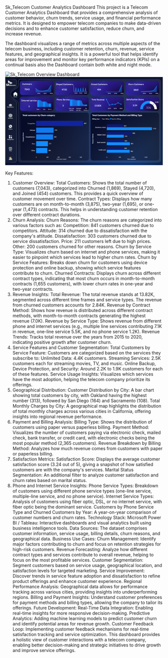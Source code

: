 Sk_Telecom Customer Analytics Dashboard
This project is a Telecom Customer Analytics Dashboard that provides a comprehensive analysis of customer behavior, churn trends, service usage, and financial performance metrics. It is designed to empower telecom companies to make data-driven decisions and to enhance customer satisfaction, reduce churn, and increase revenue.

The dashboard visualizes a range of metrics across multiple aspects of the telecom business, including customer retention, churn, revenue, service features, and geographical insights. It is a powerful tool that helps identify areas for improvement and monitor key performance indicators (KPIs) on a continual basis also the Dashboard contain both white and night mode.

![Sk_Telecom Overview Dashboard](images/Home_smaller.jpg)
![Sk_Telecom Overview Dashboard](images/sk_telecom_dark.png)

Key Features:
1. Customer Overview:
Total Customers: Shows the total number of customers (7,043), categorized into Churned (1,869), Stayed (4,720), and Joined (454) customers. This provides a quick overview of customer movement over time.
Contract Types: Displays how many customers are on month-to-month (3,875), two-year (1,695), or one-year (1,473) contracts. This helps in understanding customer retention over different contract durations.
2. Churn Analysis:
Churn Reasons: The churn reasons are categorized into various factors such as:
Competition: 841 customers churned due to competitors.
Attitude: 314 churned due to dissatisfaction with the company's attitude.
Dissatisfaction: 303 customers churned due to service dissatisfaction.
Price: 211 customers left due to high prices.
Other: 200 customers churned for other reasons.
Churn by Service Type: Visualizes churn based on internet and phone services, making it easier to pinpoint which services lead to higher churn rates.
Churn by Service Features: Breaks down churn for customers using device protection and online backup, showing which service features contribute to churn.
Churned Contracts: Displays churn across different contract types, indicating that most churn occurs in month-to-month contracts (1,655 customers), with lower churn rates in one-year and two-year contracts.
3. Revenue Insights:
Total Revenue: The total revenue stands at 13.82K, segmented across different time frames and service types. The revenue from churned customers accounts for 2.84K.
Revenue by Contract Method: Shows how revenue is distributed across different contract methods, with month-to-month contracts generating the highest revenue (7.0K).
Revenue by Service Type: Shows revenue from different phone and internet services (e.g., multiple line services contributing 7.1K in revenue, one-line service 5.5K, and no phone service 1.2K).
Revenue Trends: Tracks total revenue over the years from 2015 to 2020, indicating positive growth after customer churn.
4. Service Features and Customer Segmentation:
Total Customers by Service Feature: Customers are categorized based on the services they subscribe to:
Unlimited Data: 4.4K customers.
Streaming Services: 2.5K customers each for streaming movies, TV, and music.
Online Backup, Device Protection, and Security: Around 2.2K to 1.9K customers for each of these features.
Service Usage Insights: Visualizes which services have the most adoption, helping the telecom company prioritize its offerings.
5. Geographical Distribution:
Customer Distribution by City: A bar chart showing total customers by city, with Oakland having the highest number (313), followed by San Diego (164) and Sacramento (108).
Total Monthly Charges by City: A geographical map highlights the distribution of total monthly charges across various cities in California, offering insights into regional revenue performance.
6. Payment and Billing Analysis:
Billing Type: Shows the distribution of customers using paper versus paperless billing.
Payment Method: Visualizes the number of customers paying via electronic check, mailed check, bank transfer, or credit card, with electronic checks being the most popular method (2,365 customers).
Revenue Breakdown by Billing Method: Analyzes how much revenue comes from customers with paper or paperless billing.
7. Satisfaction Metrics:
Satisfaction Score: Displays the average customer satisfaction score (3.24 out of 5), giving a snapshot of how satisfied customers are with the company's services.
Marital Status Segmentation: An additional filter to analyze customer satisfaction and churn rates based on marital status.
8. Phone and Internet Service Insights:
Phone Service Types: Breakdown of customers using different phone service types (one-line service, multiple-line service, and no phone service).
Internet Service Types: Analysis of customers using fiber optic, DSL, or no internet service, with fiber optic being the dominant service.
Customers by Phone Service Type and Churned Customers by Year: A year-on-year comparison of customer numbers and churn rates.
Technology Stack:
Microsoft Power BI / Tableau: Interactive dashboards and visual analytics built using business intelligence tools.
Data Sources: The dataset comprises customer information, service usage, billing details, churn reasons, and geographical data.
Business Use Cases:
Churn Management: Identify major factors contributing to churn and focus on retention strategies for high-risk customers.
Revenue Forecasting: Analyze how different contract types and services contribute to overall revenue, helping to focus on the most profitable services.
Customer Segmentation: Segment customers based on service usage, geographical location, and satisfaction levels for targeted marketing.
Service Improvement: Discover trends in service feature adoption and dissatisfaction to refine product offerings and enhance customer experience.
Regional Performance Analysis: Geographical data allows for performance tracking across various cities, providing insights into underperforming regions.
Billing and Payment Insights: Understand customer preferences for payment methods and billing types, allowing the company to tailor its offerings.
Future Development:
Real-Time Data Integration: Enabling real-time insights for more responsive decision-making.
Predictive Analytics: Adding machine learning models to predict customer churn and identify potential areas for revenue growth.
Customer Feedback Loop: Implementing customer feedback mechanisms for real-time satisfaction tracking and service optimization.
This dashboard provides a holistic view of customer interactions with a telecom company, enabling better decision-making and strategic initiatives to drive growth and improve service offerings.



